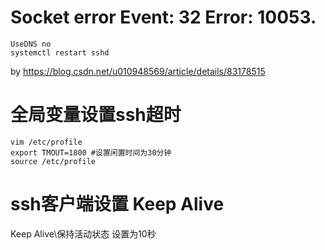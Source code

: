 
# Socket error Event: 32 Error: 10053.
```
UseDNS no
systemctl restart sshd
```
by https://blog.csdn.net/u010948569/article/details/83178515

# 全局变量设置ssh超时
```
vim /etc/profile
export TMOUT=1800 #设置闲置时间为30分钟
source /etc/profile
```
# ssh客户端设置 Keep Alive
 Keep Alive\保持活动状态 设置为10秒
